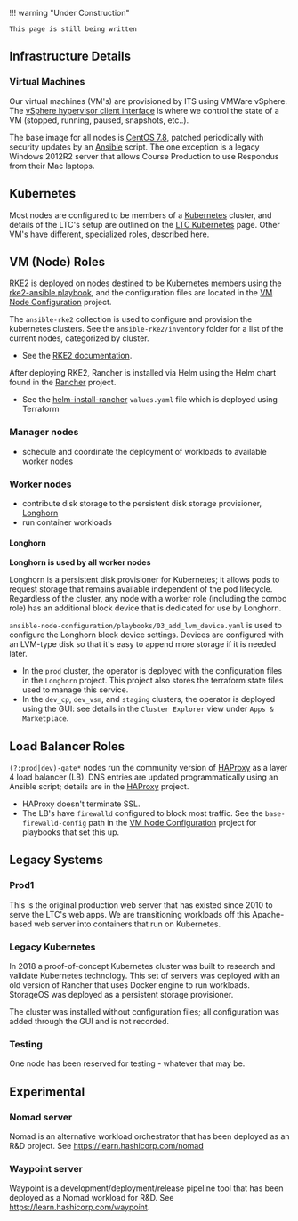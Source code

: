 !!! warning "Under Construction"

    This page is still being written

## Infrastructure Details


### Virtual Machines

Our virtual machines (VM's) are provisioned by ITS using VMWare vSphere. The [vSphere hypervisor client interface](https://vcsa01.tis.bcit.ca/) is where we control the state of a VM (stopped, running, paused, snapshots, etc..).

The base image for all nodes is [CentOS 7.8](https://www.centos.org/download/), patched periodically with security updates by an [Ansible](https://docs.ansible.com/ansible/latest/user_guide/index.html) script. The one exception is a legacy Windows 2012R2 server that allows Course Production to use Respondus from their Mac laptops.


## Kubernetes

Most nodes are configured to be members of a [Kubernetes](https://kubernetes.io/docs/home/) cluster, and details of the LTC's setup are outlined on the [LTC Kubernetes](../1_kubernetes/index.md) page. Other VM's have different, specialized roles, described here.

## VM (Node) Roles

RKE2 is deployed on nodes destined to be Kubernetes members using the [rke2-ansible playbook](https://github.com/rancherfederal/rke2-ansible), and the configuration files are located in the [VM Node Configuration](https://issues.ltc.bcit.ca/ltc-infrastructure/vm-node-configuration) project.


The `ansible-rke2` collection is used to configure and provision the kubernetes clusters. See the `ansible-rke2/inventory` folder for a list of the current nodes, categorized by cluster.

* See the [RKE2 documentation](https://docs.rke2.io/).

After deploying RKE2, Rancher is installed via Helm using the Helm chart found in the [Rancher](https://issues.ltc.bcit.ca/ltc-infrastructure/rancher) project.

* See the [helm-install-rancher](helm-install-rancher) `values.yaml` file which is deployed using Terraform


### Manager nodes

- schedule and coordinate the deployment of workloads to available worker nodes


### Worker nodes

- contribute disk storage to the persistent disk storage provisioner, [Longhorn](https://www.longhorn.io)
- run container workloads

#### Longhorn

**Longhorn is used by all worker nodes**

Longhorn is a persistent disk provisioner for Kubernetes; it allows pods to request storage that remains available independent of the pod lifecycle. Regardless of the cluster, any node with a worker role (including the combo role) has an additional block device that is dedicated for use by Longhorn.

`ansible-node-configuration/playbooks/03_add_lvm_device.yaml` is used to configure the Longhorn block device settings. Devices are configured with an LVM-type disk so that it's easy to append more storage if it is needed later.

* In the `prod` cluster, the operator is deployed with the configuration files in the `Longhorn` project. This project also stores the terraform state files used to manage this service.
* In the `dev_cp`, `dev_vsm`, and `staging` clusters, the operator is deployed using the GUI: see details in the `Cluster Explorer` view under `Apps & Marketplace`.



## Load Balancer Roles

`(?:prod|dev)-gate*` nodes run the community version of [HAProxy](http://www.haproxy.org/) as a layer 4 load balancer (LB). DNS entries are updated programmatically using an Ansible script; details are in the [HAProxy](https://issues.ltc.bcit.ca/ltc-infrastructure/haproxy) project.

* HAProxy doesn't terminate SSL.
* The LB's have `firewalld` configured to block most traffic. See the `base-firewalld-config` path in the [VM Node Configuration](https://issues.ltc.bcit.ca/ltc-infrastructure/vm-node-configuration) project for playbooks that set this up.


## Legacy Systems

### Prod1

This is the original production web server that has existed since 2010 to serve the LTC's web apps. We are transitioning workloads off this Apache-based web server into containers that run on Kubernetes.

### Legacy Kubernetes

In 2018 a proof-of-concept Kubernetes cluster was built to research and validate Kubernetes technology. This set of servers was deployed with an old version of Rancher that uses Docker engine to run workloads. StorageOS was deployed as a persistent storage provisioner.

The cluster was installed without configuration files; all configuration was added through the GUI and is not recorded.


### Testing

One node has been reserved for testing - whatever that may be.


## Experimental

### Nomad server

Nomad is an alternative workload orchestrator that has been deployed as an R&D project. See https://learn.hashicorp.com/nomad


### Waypoint server

Waypoint is a development/deployment/release pipeline tool that has been deployed as a Nomad workload for R&D. See https://learn.hashicorp.com/waypoint.